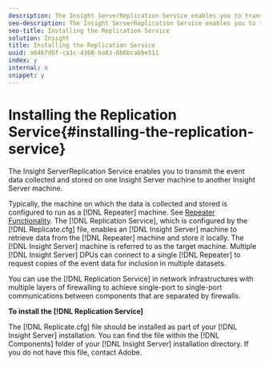 ```yaml
---
description: The Insight ServerReplication Service enables you to transmit the event data collected and stored on one Insight Server machine to another Insight Server machine.
seo-description: The Insight ServerReplication Service enables you to transmit the event data collected and stored on one Insight Server machine to another Insight Server machine.
seo-title: Installing the Replication Service
solution: Insight
title: Installing the Replication Service
uuid: a6467d5f-ca1c-4368-ba83-0b6bcabbe511
index: y
internal: n
snippet: y
---
```


# Installing the Replication Service{#installing-the-replication-service}

The Insight ServerReplication Service enables you to transmit the event data collected and stored on one Insight Server machine to another Insight Server machine.

 Typically, the machine on which the data is collected and stored is configured to run as a [!DNL Repeater] machine. See [Repeater Functionality](../../../home/c-inst-svr/c-rptr-fntly/c-rptr-fntly.md#concept-78613328ece345b2937cd6e43d7f31f2). The [!DNL Replication Service], which is configured by the [!DNL Replicate.cfg] file, enables an [!DNL Insight Server] machine to retrieve data from the [!DNL Repeater] machine and store it locally. The [!DNL Insight Server] machine is referred to as the target machine. Multiple [!DNL Insight Server] DPUs can connect to a single [!DNL Repeater] to request copies of the event data for inclusion in multiple datasets.

You can use the [!DNL Replication Service] in network infrastructures with multiple layers of firewalling to achieve single-port to single-port communications between components that are separated by firewalls.

**To install the [!DNL Replication Service]**

The [!DNL Replicate.cfg] file should be installed as part of your [!DNL Insight Server] installation. You can find the file within the [!DNL Components] folder of your [!DNL Insight Server] installation directory. If you do not have this file, contact Adobe. 

